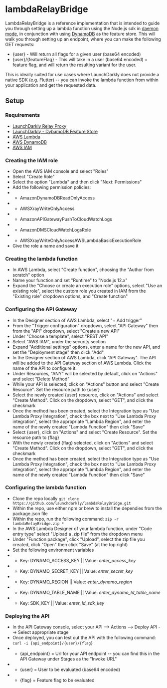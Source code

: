 # lambdaRelayBridge

LambdaRelayBridge is a reference implementation that is intended to guide you through setting up a lambda function using the Node.js sdk in [daemon mode](https://docs.launchdarkly.com/docs/using-a-persistent-feature-store#section-using-a-persistent-feature-store-without-connecting-to-launchdarkly), in conjunction with using [DynamoDB](https://docs.launchdarkly.com/docs/using-a-persistent-feature-store#section-using-dynamodb) as the feature store. This will walk you through setting up an endpoint, where you can make the following GET requests:

* {user} - Will return all flags for a given user (base64 encoded)
* {user}/{featureFlag} - This will take in a user (base64 encoded) + feature flag, and will return the resulting variant for the user. 

This is ideally suited for use cases where LaunchDarkly does not provide a native SDK (e.g. Flutter) -- you can invoke the lambda function from within your application and get the requested data.

## Setup 

### Requirements 

* [LaunchDarkly Relay Proxy](https://github.com/launchdarkly/ld-relay)
* [LaunchDarkly - DybamoDB Feature Store](https://docs.launchdarkly.com/docs/using-a-persistent-feature-store#section-using-dynamodb)
* [AWS Lambda](https://aws.amazon.com/lambda/)
* [AWS DynamoDB](https://aws.amazon.com/dynamodb/)
* [AWS IAM](https://aws.amazon.com/iam/)

### Creating the IAM role

* Open the AWS IAM console and select "Roles"
* Select "Create Role"
* Select the option "Lambda" and then click "Next: Permissions"
* Add the following permission policies:
* * AmazonDynamoDBReadOnlyAccess
* * AWSXrayWriteOnlyAccess
* * AmazonAPIGatewayPushToCloudWatchLogs
* * AmazonDMSCloudWatchLogsRole
* * AWSXrayWriteOnlyAccessAWSLambdaBasicExecutionRole
* Give the role a name and save it

### Creating the lambda function 

* In AWS Lambda, select "Create function", choosing the "Author from scratch" option
* Name your function and set "Runtime" to "Node.js 12.x"
* Expand the "Choose or create an execution role" options, select "Use an existing role", select the custom role you created in IAM from the "Existing role" dropdown options, and "Create function"

### Configuring the API Gateway

* In the Designer section of AWS Lambda, select "+ Add trigger"
* From the "Trigger configuration" dropdown, select "API Gateway" then from the "API" dropdown, select "Create a new API"
* Under "Choose a template", select "REST API"
* Select "AWS IAM", under the security section
* Expand "Additional settings" options, enter a name for the new API, and set the "Deployment stage" then click "Add"
* In the Designer section of AWS Lambda, click "API Gateway". The API will be added to the API Gateway section of AWS Lambda. Click the name of the API to configure it.
* Under Resources, "ANY" will be selected by default, click on "Actions" and select "Delete Method"
* While your API is selected, click on "Actions" button and select "Create Resource". Set the resource path to {user}
* Select the newly created {user} resource, click on "Actions" and select "Create Method". Click on the dropdown, select "GET", and click the checkmark
* Once the method has been created, select the Integration type as "Use Lambda Proxy Integration", check the box next to "Use Lambda Proxy integration", select the appropriate "Lambda Region", and enter the name of the newly created "Lambda Function" then click "Save"
* Select {user}, click on "Actions" and select "Create Resource". Set the resource path to {flag}
* With the newly created {flag} selected, click on "Actions" and select "Create Method". Click on the dropdown, select "GET", and click the checkmark
* Once the method has been created, select the Integration type as "Use Lambda Proxy Integration", check the box next to "Use Lambda Proxy integration", select the appropriate "Lambda Region", and enter the name of the newly created "Lambda Function" then click "Save"

### Configuring the lambda function

* Clone the repo locally `git clone https://github.com/launchdarkly/lambdaRelayBridge.git`
* Within the repo, use either npm or brew to install the dependies from the package.json file
* Within the repo, run the following command: `zip -r lambdaRelayBridge.zip *`
* In the AWS Lambda Designer of your lambda function, under "Code entry type" select "Upload a .zip file" from the dropdown menu
* Under "Function package", click "Upload", select the zip file you created, click "Open" then click "Save" (at the top right)
* Set the following environment variables
* * Key: DYNAMO_ACCESS_KEY || Value: *enter_access_key*
* * Key: DYNAMO_SECRET_KEY || Value: *enter_secret_key*
* * Key: DYNAMO_REGION || Value: *enter_dynamo_region*
* * Key: DYNAMO_TABLE_NAME || Value: *enter_dynamo_ld_table_name*
* * Key: SDK_KEY || Value: *enter_ld_sdk_key*

### Deploying the API

* In the API Gateway console, select your API --> Actions --> Deploy API --> Select appropriate stage
* Once deployed, you can test out the API with the following command: `curl -i {api_endpoint}/{user}/{flag}`
* * {api_endpoint} = Url for your API endpoint -- you can find this in the API Gateway under Stages as the "Invoke URL"
* * {user} = User to be evaluated (base64 encoded)
* * {flag} = Feature flag to be evaluated
